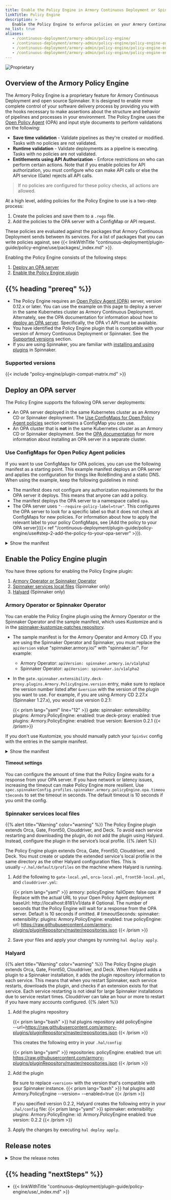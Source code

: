 ```yaml
---
title: Enable the Policy Engine in Armory Continuous Deployment or Spinnaker
linkTitle: Policy Engine
description: >
   Enable the Policy Engine to enforce policies on your Armory Continuous Deployment or Spinnaker instance. This page includes information about how to deploy and configure an Open Policy Agent server, which the Policy Engine requires. With the Policy Engine enabled, you can write policies that the Policy Engine enforces during save time, runtime validation, or when a user interacts with Armory CD or Spinnaker.
no_list: true
aliases:
   - /continuous-deployment/armory-admin/policy-engine/
   - /continuous-deployment/armory-admin/policy-engine/policy-engine-enable/
   - /continuous-deployment/armory-admin/policy-engine/policy-engine-enable/policy-engine-plug-enable/
   - /continuous-deployment/armory-admin/policy-engine/policy-engine-enable/policy-engine-ext-enable/
---
```


![Proprietary](/images/proprietary.svg)

## Overview of the Armory Policy Engine

The Armory Policy Engine is a proprietary feature for Armory Continuous Deployment and open source Spinnaker. It is designed to enable more complete control of your software delivery process by providing you with the hooks necessary to make assertions about the structure and behavior of pipelines and processes in your environment. The Policy Engine uses the [Open Policy Agent](https://www.openpolicyagent.org/) (OPA) and input style documents to perform validations on the following:

* **Save time validation** - Validate pipelines as they're created or modified. Tasks with no policies are not validated.
* **Runtime validation** - Validate deployments as a pipeline is executing. Tasks with no policies are not validated.
* **Entitlements using API Authorization** - Enforce restrictions on who can perform certain actions. Note that if you enable policies for API authorization, you must configure who can make API calls or else the API service (Gate) rejects all API calls.

> If no policies are configured for these policy checks, all actions are allowed.

At a high level, adding policies for the Policy Engine to use is a two-step process:

1. Create the policies and save them to a `.rego` file.
2. Add the policies to the OPA server with a ConfigMap or API request.

These policies are evaluated against the packages that Armory Continuous Deployment sends between its services. For a list of packages that you can write policies against, see {{< linkWithTitle "continuous-deployment/plugin-guide/policy-engine/use/packages/_index.md" >}}. 

Enabling the Policy Engine consists of the following steps:

1. [Deploy an OPA server](#deploy-an-opa-server)
1. [Enable the Policy Engine plugin](#enable-the-policy-engine-plugin)

## {{% heading "prereq" %}}

* The Policy Engine requires an [Open Policy Agent (OPA)](https://www.openpolicyagent.org/) server, version 0.12.x or later. You can use the example on this page to deploy a server in the same Kubernetes cluster as Armory Continuous Deployment. Alternately, see the OPA documentation for information about how to [deploy an OPA server](https://www.openpolicyagent.org/docs/latest/deployments/). Specifically, the OPA v1 API must be available.
* You have identified the Policy Engine plugin that is compatible with your version of Armory Continuous Deployment or Spinnaker. See the [Supported versions](#supported-versions) section.
* If you are using Spinnaker, you are familiar with [installing and using plugins](https://spinnaker.io/docs/guides/user/plugins-users/) in Spinnaker.

### Supported versions

{{< include "policy-engine/plugin-compat-matrix.md" >}}

## Deploy an OPA server

The Policy Engine supports the following OPA server deployments:

* An OPA server deployed in the same Kubernetes cluster as an Armory CD or Spinnaker deployment. The [Use ConfigMaps for Open Policy Agent policies](#use-configmaps-for-open-policy-agent-policies) section contains a ConfigMap you can use.
* An OPA cluster that is **not** in the same Kubernetes cluster as an Armory CD or Spinnaker deployment. See the [OPA documentation](https://www.openpolicyagent.org/docs/latest/) for more information about installing an OPA server in a separate cluster.

### Use ConfigMaps for Open Policy Agent policies

If you want to use ConfigMaps for OPA policies, you can use the following manifest as a starting point. This example manifest deploys an OPA server and applies the configuration for things like RoleBinding and a static DNS. When using the example, keep the following guidelines in mind:

* The manifest does not configure any authorization requirements for the OPA server it deploys. This means that anyone can add a policy.
* The manifest deploys the OPA server to a namespace called `opa`.
* The OPA server uses `"--require-policy-label=true"`. This configures the OPA server to look for a specific label so that it does not check all ConfigMaps for new policies. For information about how to apply the relevant label to your policy ConfigMaps, see [Add the policy to your OPA server]({{< ref "/continuous-deployment/plugin-guide/policy-engine/use#step-2-add-the-policy-to-your-opa-server" >}}).

<details><summary>Show the manifest</summary>
<code><pre>
---
apiVersion: v1
kind: Namespace
metadata:
  name: opa # Change this to install OPA in a different namespace
---
# Grant service accounts in the 'opa' namespace read-only access to resources.
# This lets OPA/kube-mgmt replicate resources into OPA so they can be used in policies.
# The subject name should be `system:serviceaccounts:<namespace>` where `<namespace>` is the namespace where OPA will be installed
kind: ClusterRoleBinding
apiVersion: rbac.authorization.k8s.io/v1
metadata:
  name: opa-viewer-spinnaker
roleRef:
  kind: ClusterRole
  name: view
  apiGroup: rbac.authorization.k8s.io
subjects:
- kind: Group
  name: system:serviceaccounts:opa # Change this to the namespace OPA is installed in
  apiGroup: rbac.authorization.k8s.io
---
# Define role in the `opa` namespace for OPA/kube-mgmt to update configmaps with policy status.
# The namespace for this should be the namespace where policy configmaps will be created
kind: Role
apiVersion: rbac.authorization.k8s.io/v1
metadata:
  namespace: opa # Change this to the namespace where policies will live
  name: configmap-modifier
rules:
- apiGroups: [""]
  resources: ["configmaps"]
  verbs: ["update", "patch"]
---
# Bind the above role to all service accounts in the `opa` namespace
# The namespace for this should be the namespace where policy configmaps will be created
# The subject name should be `system:serviceaccounts:<namespace>` where `<namespace>` is the namespace where OPA will be installed
kind: RoleBinding
apiVersion: rbac.authorization.k8s.io/v1
metadata:
  namespace: opa # Change this to the namespace where policies will live
  name: opa-configmap-modifier
roleRef:
  kind: Role
  name: configmap-modifier
  apiGroup: rbac.authorization.k8s.io
subjects:
- kind: Group
  name: system:serviceaccounts:opa # Change this to the namespace OPA is installed in
  apiGroup: rbac.authorization.k8s.io
---
apiVersion: apps/v1
kind: Deployment
metadata:
  name: opa-deployment
  namespace: opa # Change this to the namespace OPA is installed in
  labels:
    app: opa
spec:
  replicas: 1
  selector:
    matchLabels:
      app: opa
  template:
    metadata:
      labels:
        app: opa
    spec:
      containers:
      # WARNING: OPA is NOT running with an authorization policy configured. This
      # means that clients can read and write policies in OPA. If you are
      # deploying OPA in an insecure environment, be sure to configure
      # authentication and authorization on the daemon. See the Security page for
      # details: https://www.openpolicyagent.org/docs/security.html.
        - name: opa
          image: openpolicyagent/opa:{{< param opa-server-version >}}
          args:
            - "run"
            - "--server"
            - "--addr=http://0.0.0.0:8181"
          readinessProbe:
            httpGet:
              path: /health
              scheme: HTTP
              port: 8181
            initialDelaySeconds: 3
            periodSeconds: 5
          livenessProbe:
            httpGet:
              path: /health
              scheme: HTTP
              port: 8181
            initialDelaySeconds: 3
            periodSeconds: 5
        - name: kube-mgmt
          image: openpolicyagent/kube-mgmt:0.9
          args:
          # Change this to the namespace where you want OPA to look for policies
            - "--policies=opa"
          # Configure the OPA server to only check ConfigMaps with the relevant label
            - "--require-policy-label=true"
---
# Create a static DNS endpoint for Spinnaker to reach OPA
apiVersion: v1
kind: Service
metadata:
  name: opa
  namespace: opa # Change this to the namespace OPA is installed in
spec:
  selector:
    app: opa
  ports:
  - protocol: TCP
    port: 8181
    targetPort: 8181
</pre></code>
</details>

## Enable the Policy Engine plugin

You have three options for enabling the Policy Engine plugin:

1. [Armory Operator or Spinnaker Operator](#armory-operator-or-spinnaker-operator)
1. [Spinnaker services local files](#spinnaker-services-local-files) (Spinnaker only)
1. [Halyard](#halyard) (Spinnaker only)

### Armory Operator or Spinnaker Operator              

You can enable the Policy Engine plugin using the Armory Operator or the Spinnaker Operator and the sample manifest, which uses Kustomize and is in the [spinnaker-kustomize-patches repository](https://github.com/armory/spinnaker-kustomize-patches/blob/master/armory/patch-policy-engine-plugin.yml).

* The sample manifest is for the Armory Operator and Armory CD. If you are using the Spinnaker Operator and Spinnaker, you must replace the `apiVersion` value "spinnaker.armory.io/" with "spinnaker.io/". For example:

  * Armory Operator: `apiVersion: spinnaker.armory.io/v1alpha2`
  * Spinnaker Operator: `apiVersion: spinnaker.io/v1alpha2`

* In the `gate.spinnaker.extensibility.deck-proxy.plugins.Armory.PolicyEngine.version` entry, make sure to replace the version number listed after `&version` with the version of the plugin you want to use. For example, if you are using Armory CD 2.27.x (Spinnaker 1.27.x), you would use version 0.2.1:

   {{< prism lang="yaml" line="12" >}}
   gate:
     spinnaker:
        extensibility:
         plugins:
           Armory.PolicyEngine:
              enabled: true
         deck-proxy:
           enabled: true
          plugins:
             Armory.PolicyEngine:
                enabled: true
                version: &version 0.2.1
   {{< /prism>}}

If you don't use Kustomize, you should manually patch your `SpinSvc` config with the entries in the sample manifest.

<details><summary>Show the manifest</summary>
{{< github repo="armory/spinnaker-kustomize-patches" file="/armory/patch-policy-engine-plugin.yml" lang="yaml" options="" >}}
</details>

#### Timeout settings

You can configure the amount of time that the Policy Engine waits for a response from your OPA server. If you have network or latency issues, increasing the timeout can make Policy Engine more resilient. Use `spec.spinnakerConfig.profiles.spinnaker.armory.policyEngine.opa.timeoutSeconds` to set the timeout in seconds. The default timeout is 10 seconds if you omit the config.

### Spinnaker services local files

{{% alert title="Warning" color="warning" %}}
The Policy Engine plugin extends Orca, Gate, Front50, Clouddriver, and Deck. To avoid each service restarting and downloading the plugin, do not add the plugin using Halyard. Instead, configure the plugin in the service’s local profile.
{{% /alert %}}

The Policy Engine plugin extends Orca, Gate, Front50, Clouddriver, and Deck. You must create or update the extended service's local profile in the same directory as the other Halyard configuration files. This is usually `~/.hal/default/profiles` on the machine where Halyard is running.

1. Add the following to `gate-local.yml`, `orca-local.yml`, `front50-local.yml`, and `clouddriver.yml`:

   {{< prism lang="yaml" >}}
   armory:
      policyEngine:
         failOpen: false
         opa:
            # Replace with the actual URL to your Open Policy Agent deployment
            baseUrl: http://localhost:8181/v1/data
            # Optional. The number of seconds that the Policy Engine will wait for a response from the OPA server. Default is 10 seconds if omitted.
            # timeoutSeconds: <integer>
    spinnaker:
       extensibility:
          plugins:
             Armory.PolicyEngine:
                enabled: true
             policyEngine:
                url: https://raw.githubusercontent.com/armory-plugins/pluginRepository/master/repositories.json
    {{< /prism >}}

1. Save your files and apply your changes by running `hal deploy apply`.

### Halyard

{{% alert title="Warning" color="warning" %}}
The Policy Engine plugin extends Orca, Gate, Front50, Clouddriver, and Deck. When Halyard adds a plugin to a Spinnaker installation, it adds the plugin repository information to each service. This means that when you restart Spinnaker, each service restarts, downloads the plugin, and checks if an extension exists for that service. Each service restarting is not ideal for large Spinnaker installations due to service restart times. Clouddriver can take an hour or more to restart if you have many accounts configured.
{{% /alert %}}

1. Add the plugins repository

   {{< prism lang="bash" >}}
   hal plugins repository add policyEngine \
    --url=https://raw.githubusercontent.com/armory-plugins/pluginRepository/master/repositories.json
   {{< /prism >}}

   This creates the following entry in your `.hal/config`:

   {{< prism lang="yaml" >}}
   repositories:
      policyEngine:
         enabled: true
         url: https://raw.githubusercontent.com/armory-plugins/pluginRepository/master/repositories.json
   {{< /prism >}}

1. Add the plugin
   
   Be sure to replace `<version>` with the version that's compatible with your Spinnaker instance.
   {{< prism lang="bash" >}}
   hal plugins add Armory.PolicyEngine --version=<version> --enabled=true
   {{< /prism >}}

   If you specified version 0.2.2, Halyard creates the following entry in your `.hal/config` file: 
   {{< prism lang="yaml" >}}
   spinnaker:
      extensibility:
         plugins:
            Armory.PolicyEngine:
               id: Armory.PolicyEngine
               enabled: true
               version: 0.2.2
   {{< /prism >}}

1. Apply the changes by executing `hal deploy apply`. 


## Release notes

<details><summary>Show the release notes</summary>

* 0.2.2 - Fixed bug for createApplication button with Spinnaker 1.28, to be included in 2.28 release
* 0.2.1 - Fixed bug with the projects tab on deck for Armory Continuous Deployment 2.27.1 and later
* 0.2.0 - Update plugin to be compatible with Armory Continuous Deployment 2.27.0 and later.
* 0.1.6 - The Policy Engine Plugin is now generally available.
  * If you are new to using the Policy Engine, use the plugin instead of the extension project.
  * Entitlements using API Authorization no longer requires at least one policy. Previously, if you had no policies set, Policy Engine prevented any action from being taken. Now, Entitlements for Policy Engine allows any action to be taken if there are no policies set.
* 0.1.4 - Adds the `opa.timeoutSeconds` property, which allows you to configure how long the Policy Engine waits for a response from the OPA server.
* 0.1.3 - Fixes an issue introduced in v0.1.2 where the **Project Configuration** button's name was changing when Policy Engine is enabled.
* 0.1.2  - Adds support for writing policies against the package `spinnaker.ui.entitlements.isFeatureEnabled` to show/hide the following UI buttons:
  * Create Application
  * Application Config
  * Create Project
* 0.0.25 - Fixes an unsatisfied dependency error in the API (Gate) when using SAML and x509 certificates. This fix requires Armory Continuous Deployment 2.26.0 later.
* 0.0.19 - Adds forced authentication feature and fixes NPE bug
* 0.0.17 - Initial plugin release

</details>

## {{% heading "nextSteps" %}}

* {{< linkWithTitle "continuous-deployment/plugin-guide/policy-engine/use/_index.md" >}}
